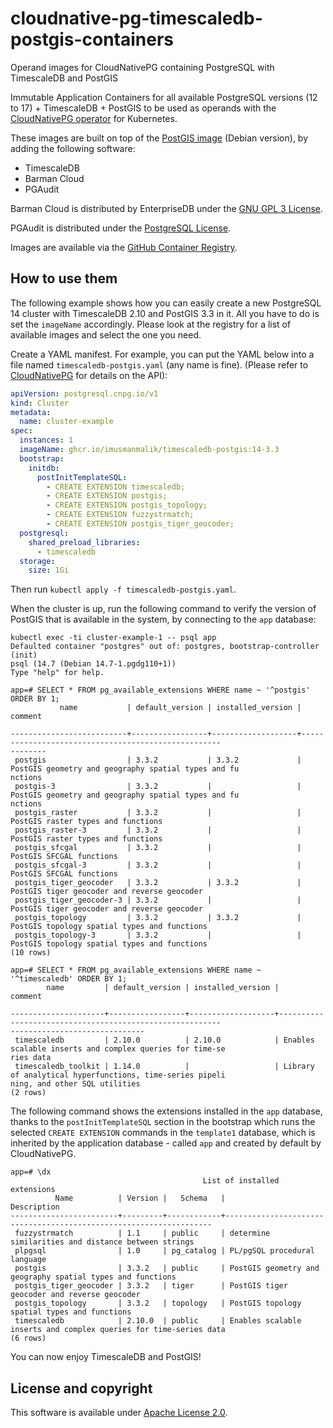 # cloudnative-pg-timescaledb-postgis-containers

Operand images for CloudNativePG containing PostgreSQL with TimescaleDB and PostGIS

Immutable Application Containers for all available PostgreSQL versions (12 to 17) + TimescaleDB + PostGIS to be used as operands 
with the [CloudNativePG operator](https://cloudnative-pg.io) for Kubernetes.

These images are built on top of the [PostGIS image](https://hub.docker.com/r/postgis/postgis)
(Debian version), by adding the following software:

- TimescaleDB
- Barman Cloud
- PGAudit

Barman Cloud is distributed by EnterpriseDB under the
[GNU GPL 3 License](https://github.com/EnterpriseDB/barman/blob/master/LICENSE).

PGAudit is distributed under the
[PostgreSQL License](https://github.com/pgaudit/pgaudit/blob/master/LICENSE).

Images are available via the
[GitHub Container Registry](https://github.com/imusmanmalik/cloudnative-pg-timescaledb-postgis-containers/pkgs/container/timescaledb-postgis).

## How to use them

The following example shows how you can easily create a new PostgreSQL 14
cluster with TimescaleDB 2.10 and PostGIS 3.3 in it. All you have to do is set the `imageName`
accordingly. Please look at the registry for a list of available images
and select the one you need.

Create a YAML manifest. For example, you can put the YAML below into a file
named `timescaledb-postgis.yaml` (any name is fine). (Please refer to
[CloudNativePG](https://cloudnative-pg.io/docs) for details on the API):

```yaml
apiVersion: postgresql.cnpg.io/v1
kind: Cluster
metadata:
  name: cluster-example
spec:
  instances: 1
  imageName: ghcr.io/imusmanmalik/timescaledb-postgis:14-3.3
  bootstrap:
    initdb:
      postInitTemplateSQL:
        - CREATE EXTENSION timescaledb;
        - CREATE EXTENSION postgis;
        - CREATE EXTENSION postgis_topology;
        - CREATE EXTENSION fuzzystrmatch;
        - CREATE EXTENSION postgis_tiger_geocoder;
  postgresql:
    shared_preload_libraries:
      - timescaledb
  storage:
    size: 1Gi
```

Then run `kubectl apply -f timescaledb-postgis.yaml`.

When the cluster is up, run the following command to verify the version of
PostGIS that is available in the system, by connecting to the `app` database:

```console
kubectl exec -ti cluster-example-1 -- psql app
Defaulted container "postgres" out of: postgres, bootstrap-controller (init)
psql (14.7 (Debian 14.7-1.pgdg110+1))
Type "help" for help.

app=# SELECT * FROM pg_available_extensions WHERE name ~ '^postgis' ORDER BY 1;
           name           | default_version | installed_version |                          comment

--------------------------+-----------------+-------------------+----------------------------------------------------
--------
 postgis                  | 3.3.2           | 3.3.2             | PostGIS geometry and geography spatial types and fu
nctions
 postgis-3                | 3.3.2           |                   | PostGIS geometry and geography spatial types and fu
nctions
 postgis_raster           | 3.3.2           |                   | PostGIS raster types and functions
 postgis_raster-3         | 3.3.2           |                   | PostGIS raster types and functions
 postgis_sfcgal           | 3.3.2           |                   | PostGIS SFCGAL functions
 postgis_sfcgal-3         | 3.3.2           |                   | PostGIS SFCGAL functions
 postgis_tiger_geocoder   | 3.3.2           | 3.3.2             | PostGIS tiger geocoder and reverse geocoder
 postgis_tiger_geocoder-3 | 3.3.2           |                   | PostGIS tiger geocoder and reverse geocoder
 postgis_topology         | 3.3.2           | 3.3.2             | PostGIS topology spatial types and functions
 postgis_topology-3       | 3.3.2           |                   | PostGIS topology spatial types and functions
(10 rows)

app=# SELECT * FROM pg_available_extensions WHERE name ~ '^timescaledb' ORDER BY 1;
        name         | default_version | installed_version |                                        comment

---------------------+-----------------+-------------------+---------------------------------------------------------
------------------------------
 timescaledb         | 2.10.0          | 2.10.0            | Enables scalable inserts and complex queries for time-se
ries data
 timescaledb_toolkit | 1.14.0          |                   | Library of analytical hyperfunctions, time-series pipeli
ning, and other SQL utilities
(2 rows)
```

The following command shows the extensions installed in the `app` database,
thanks to the `postInitTemplateSQL` section in the bootstrap which runs the
selected `CREATE EXTENSION` commands in the `template1` database, which is
inherited by the application database - called `app` and created by default by
CloudNativePG.

```console
app=# \dx
                                           List of installed extensions
          Name          | Version |   Schema   |                            Description
------------------------+---------+------------+-------------------------------------------------------------------
 fuzzystrmatch          | 1.1     | public     | determine similarities and distance between strings
 plpgsql                | 1.0     | pg_catalog | PL/pgSQL procedural language
 postgis                | 3.3.2   | public     | PostGIS geometry and geography spatial types and functions
 postgis_tiger_geocoder | 3.3.2   | tiger      | PostGIS tiger geocoder and reverse geocoder
 postgis_topology       | 3.3.2   | topology   | PostGIS topology spatial types and functions
 timescaledb            | 2.10.0  | public     | Enables scalable inserts and complex queries for time-series data
(6 rows)
```

You can now enjoy TimescaleDB and PostGIS!

## License and copyright

This software is available under [Apache License 2.0](LICENSE).
